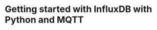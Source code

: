 Getting started with InfluxDB with Python and MQTT
==================================================